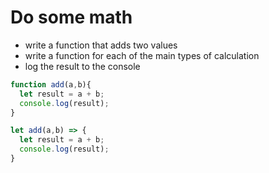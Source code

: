 # Do some math

- write a function that adds two values
- write a function for each of the main types of calculation
- log the result to the console

```Javascript
function add(a,b){
  let result = a + b;
  console.log(result);
}
```

```Javascript
let add(a,b) => {
  let result = a + b;
  console.log(result);
}
```
